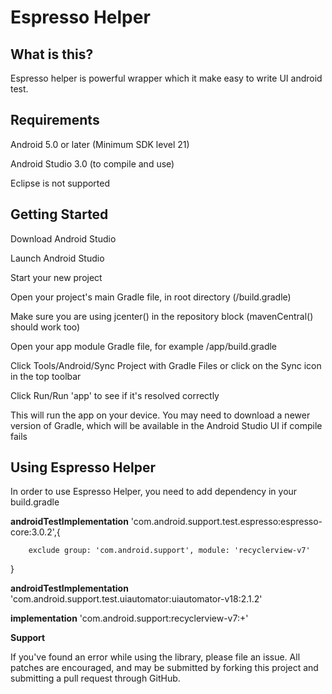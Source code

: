 # Espresso Helper

## What is this?

Espresso helper is powerful wrapper which it make easy to write UI android test.

## Requirements

Android 5.0 or later (Minimum SDK level 21)

Android Studio 3.0 (to compile and use)

Eclipse is not supported



## Getting Started
Download Android Studio

Launch Android Studio

Start your new project

Open your project's main Gradle file, in root directory (/build.gradle)

Make sure you are using jcenter() in the repository block (mavenCentral() should work too)

Open your app module Gradle file, for example /app/build.gradle

Click Tools/Android/Sync Project with Gradle Files or click on the Sync icon in the top toolbar

Click Run/Run 'app' to see if it's resolved correctly

This will run the app on your device. You may need to download a newer version of Gradle, which will be available in the Android Studio UI if compile fails


## Using Espresso Helper

In order to use Espresso Helper, you need to add dependency in your build.gradle

**androidTestImplementation** 'com.android.support.test.espresso:espresso-core:3.0.2',{

        exclude group: 'com.android.support', module: 'recyclerview-v7'
}

**androidTestImplementation** 'com.android.support.test.uiautomator:uiautomator-v18:2.1.2'

**implementation** 'com.android.support:recyclerview-v7:+'



**Support**

If you've found an error while using the library, please file an issue. All patches are encouraged, and may be submitted by forking this project and submitting a pull request through GitHub.
